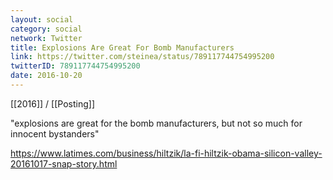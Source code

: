 ```yaml
---
layout: social
category: social
network: Twitter
title: Explosions Are Great For Bomb Manufacturers
link: https://twitter.com/steinea/status/789117744754995200
twitterID: 789117744754995200
date: 2016-10-20
---
```


[[2016]] / [[Posting]]

"explosions are great for the bomb manufacturers, but not so much for innocent bystanders"

<https://www.latimes.com/business/hiltzik/la-fi-hiltzik-obama-silicon-valley-20161017-snap-story.html>
